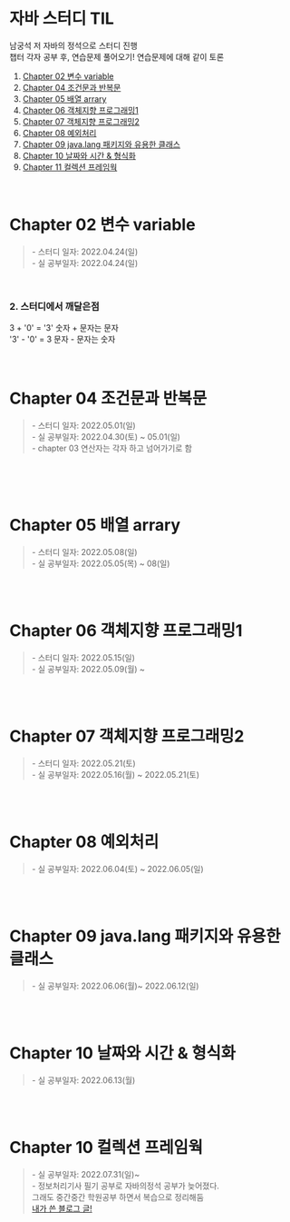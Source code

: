 # 자바 스터디 TIL
남궁석 저 자바의 정석으로 스터디 진행 <br/>
챕터 각자 공부 후, 연습문제 풀어오기! 연습문제에 대해 같이 토론

1. [Chapter 02 변수 variable](#chapter-02-변수-variable)
2. <a href="https://github.com/saehee15/javaStudy/tree/main/chapter04">Chapter 04 조건문과 반복문</a>
3. <a href="https://github.com/saehee15/javaStudy/tree/main/chapter05">Chapter 05 배열 arrary</a>
4. <a href="https://github.com/saehee15/javaStudy/tree/main/chapter06">Chapter 06 객체지향 프로그래밍1</a>
5. <a href="https://github.com/saehee15/javaStudy/tree/main/chapter07">Chapter 07 객체지향 프로그래밍2</a>
6. <a href="https://github.com/saehee15/javaStudy/tree/main/chapter08">Chapter 08 예외처리</a>
7. <a href="https://github.com/saehee15/javaStudy/tree/main/chapter09">Chapter 09 java.lang 패키지와 유용한 클래스</a>
8. <a href="https://github.com/saehee15/javaStudy/tree/main/chapter10">Chapter 10 날짜와 시간 & 형식화</a>
8. <a href="https://github.com/saehee15/javaStudy/tree/main/chapter11">Chapter 11 컬렉션 프레임웍</a>



<br/>

# Chapter 02 변수 variable
 <blockquote>
- 스터디 일자: 2022.04.24(일) <br/>
- 실 공부일자: 2022.04.24(일)
 </blockquote>
<br/>

 ### 2. 스터디에서 깨달은점
 3 + '0' = '3' 숫자 + 문자는 문자 <br/>
'3' - '0' = 3  문자 - 문자는 숫자
<br/><br/><br/>

# Chapter 04 조건문과 반복문 
 <blockquote>
- 스터디 일자: 2022.05.01(일) <br/>
- 실 공부일자: 2022.04.30(토) ~ 05.01(일) <br/>
- chapter 03 연산자는 각자 하고 넘어가기로 함  <br/>
 </blockquote>

<br/><br/><br/>

# Chapter 05 배열 arrary
 <blockquote>
- 스터디 일자: 2022.05.08(일)<br/>
- 실 공부일자: 2022.05.05(목) ~ 08(일)  <br/>
 </blockquote>

<br/><br/>
# Chapter 06 객체지향 프로그래밍1
 <blockquote>
- 스터디 일자: 2022.05.15(일)<br/>
- 실 공부일자: 2022.05.09(월) ~  <br/>
</blockquote>   

<br /><br/>

# Chapter 07 객체지향 프로그래밍2
 <blockquote>
- 스터디 일자: 2022.05.21(토)<br/>
- 실 공부일자: 2022.05.16(월) ~ 2022.05.21(토)  <br/>
</blockquote>   
<br /><br />


# Chapter 08 예외처리
 <blockquote>
- 실 공부일자: 2022.06.04(토) ~ 2022.06.05(일)<br/>
</blockquote>
<br /><br />

# Chapter 09 java.lang 패키지와 유용한 클래스
 <blockquote>
- 실 공부일자: 2022.06.06(월)~ 2022.06.12(일)<br/>
</blockquote>
<br /><br />

# Chapter 10 날짜와 시간 & 형식화
 <blockquote>
- 실 공부일자: 2022.06.13(월)<br/>
</blockquote>
<br /><br />

# Chapter 10 컬렉션 프레임웍
 <blockquote>
- 실 공부일자: 2022.07.31(일)~<br/>
- 정보처리기사 필기 공부로 자바의정석 공부가 늦어졌다.<br/>
그래도 중간중간 학원공부 하면서 복습으로 정리해둠<br/>
<a href="https://makeaplayground.tistory.com/81">내가 쓴 블로그 글!</a>
</blockquote>
<br /><br />